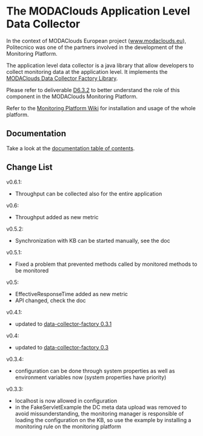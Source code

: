 The MODAClouds Application Level Data Collector
=======================

In the context of MODAClouds European project (www.modaclouds.eu), Politecnico was
one of the partners involved in the development of the Monitoring Platform.

The application level data collector is a java library that allow developers to collect monitoring data
at the application level. It implements the [MODAClouds Data Collector Factory Library](https://github.com/deib-polimi/modaclouds-data-collector-factory).

Please refer to deliverable [D6.3.2](http://www.modaclouds.eu/publications/public-deliverables/) 
to better understand the role of this component in the MODAClouds Monitoring Platform.

Refer to the [Monitoring Platform Wiki](https://github.com/deib-polimi/modaclouds-monitoring-manager/wiki) for installation and usage of the whole platform.

## Documentation

Take a look at the [documentation table of contents](doc/TOC.md).

## Change List

v0.6.1:
* Throughput can be collected also for the entire application

v0.6:
* Throughput added as new metric

v0.5.2:
* Synchronization with KB can be started manually, see the doc

v0.5.1:
* Fixed a problem that prevented methods called by monitored methods to be monitored 

v0.5:
* EffectiveResponseTime added as new metric
* API changed, check the doc

v0.4.1:
* updated to [data-collector-factory 0.3.1](https://github.com/deib-polimi/modaclouds-data-collector-factory/releases/tag/v0.3.1)

v0.4:
* updated to [data-collector-factory 0.3](https://github.com/deib-polimi/modaclouds-data-collector-factory/releases/tag/v0.3)

v0.3.4:
* configuration can be done through system properties as well as
environment variables now (system properties have priority)

v0.3.3:

* localhost is now allowed in configuration
* in the FakeServletExample the DC meta data upload was removed to avoid missunderstanding, the monitoring
manager is responsible of loading the configuration on the KB, so use the example by installing a monitoring rule
on the monitoring platform 

